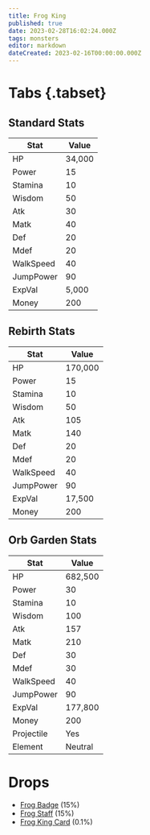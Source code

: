 ```yaml
---
title: Frog King
published: true
date: 2023-02-28T16:02:24.000Z
tags: monsters
editor: markdown
dateCreated: 2023-02-16T00:00:00.000Z
---
```


# Tabs {.tabset}

## Standard Stats

|Stat|Value|
|-|-|
|HP|34,000|
|Power|15|
|Stamina|10|
|Wisdom|50|
|Atk|30|
|Matk|40|
|Def|20|
|Mdef|20|
|WalkSpeed|40|
|JumpPower|90|
|ExpVal|5,000|
|Money|200|
## Rebirth Stats

|Stat|Value|
|-|-|
|HP|170,000|
|Power|15|
|Stamina|10|
|Wisdom|50|
|Atk|105|
|Matk|140|
|Def|20|
|Mdef|20|
|WalkSpeed|40|
|JumpPower|90|
|ExpVal|17,500|
|Money|200|
## Orb Garden Stats

|Stat|Value|
|-|-|
|HP|682,500|
|Power|30|
|Stamina|10|
|Wisdom|100|
|Atk|157|
|Matk|210|
|Def|30|
|Mdef|30|
|WalkSpeed|40|
|JumpPower|90|
|ExpVal|177,800|
|Money|200|
|Projectile|Yes|
|Element|Neutral|

# Drops
 * [Frog Badge](/items/frog-badge) (15%)
 * [Frog Staff](/items/frog-staff) (15%)
 * [Frog King Card](/items/frog-king-card) (0.1%)
